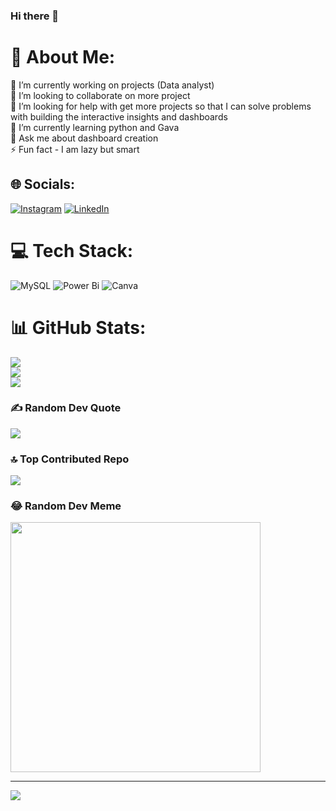 ### Hi there 👋

# 💫 About Me:
🔭 I’m currently working on projects (Data analyst)<br>👯 I’m looking to collaborate on more project<br>🤝 I’m looking for help with get more projects so that I can solve problems with building the interactive insights and dashboards<br>🌱 I’m currently learning python and Gava<br>💬 Ask me about dashboard creation <br>⚡ Fun fact - I am lazy but smart


## 🌐 Socials:
[![Instagram](https://img.shields.io/badge/Instagram-%23E4405F.svg?logo=Instagram&logoColor=white)](https://instagram.com/@afsana_n15) [![LinkedIn](https://img.shields.io/badge/LinkedIn-%230077B5.svg?logo=linkedin&logoColor=white)](https://linkedin.com/in/https://www.linkedin.com/in/afsana-n/) 

# 💻 Tech Stack:
![MySQL](https://img.shields.io/badge/mysql-%2300000f.svg?style=flat&logo=mysql&logoColor=white) ![Power Bi](https://img.shields.io/badge/power_bi-F2C811?style=flat&logo=powerbi&logoColor=black) ![Canva](https://img.shields.io/badge/Canva-%2300C4CC.svg?style=flat&logo=Canva&logoColor=white)
# 📊 GitHub Stats:
![](https://github-readme-stats.vercel.app/api?username=Afsana-N&theme=radical&hide_border=false&include_all_commits=false&count_private=true)<br/>
![](https://github-readme-streak-stats.herokuapp.com/?user=Afsana-N&theme=radical&hide_border=false)<br/>
![](https://github-readme-stats.vercel.app/api/top-langs/?username=Afsana-N&theme=radical&hide_border=false&include_all_commits=false&count_private=true&layout=compact)

### ✍️ Random Dev Quote
![](https://quotes-github-readme.vercel.app/api?type=horizontal&theme=radical)

### 🔝 Top Contributed Repo
![](https://github-contributor-stats.vercel.app/api?username=Afsana-N&limit=5&theme=onedark&combine_all_yearly_contributions=true)

### 😂 Random Dev Meme
<img src='https://randommeme-five.vercel.app/' style="height: 400px;"/>

---
[![](https://visitcount.itsvg.in/api?id=Afsana-N&icon=0&color=0)](https://visitcount.itsvg.in)

<!-- Proudly created with GPRM ( https://gprm.itsvg.in ) -->
